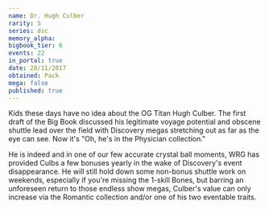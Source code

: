 ```yaml
---
name: Dr. Hugh Culber
rarity: 5
series: dsc
memory_alpha:
bigbook_tier: 6
events: 22
in_portal: true
date: 28/11/2017
obtained: Pack
mega: false
published: true
---
```


Kids these days have no idea about the OG Titan Hugh Culber. The first draft of the Big Book discussed his legitimate voyage potential and obscene shuttle lead over the field with Discovery megas stretching out as far as the eye can see. Now it's "Oh, he's in the Physician collection."

He is indeed and in one of our few accurate crystal ball moments, WRG has provided Culbs a few bonuses yearly in the wake of Discovery's event disappearance. He will still hold down some non-bonus shuttle work on weekends, especially if you're missing the 1-skill Bones, but barring an unforeseen return to those endless show megas, Culber's value can only increase via the Romantic collection and/or one of his two eventable traits.
